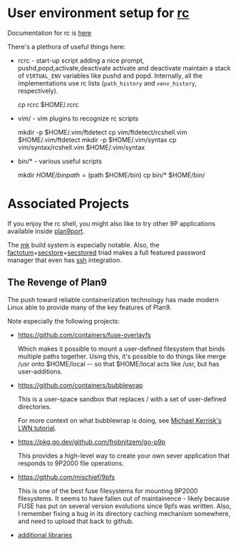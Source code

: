 # User environment setup for [rc](https://github.com/frobnitzem/rc)

Documentation for rc is [here](http://doc.cat-v.org/plan_9/4th_edition/papers/rc)

There's a plethora of useful things here:

- rcrc - start-up script adding a nice prompt, pushd,popd,activate,deactivate
  activate and deactivate maintain a stack of `VIRTUAL_ENV`
  variables like pushd and popd.  Internally, all the implementations use
  rc lists (`path_history` and `venv_history`, respectively).

    cp rcrc $HOME/.rcrc

- vim/ - vim plugins to recognize rc scripts

    mkdir -p $HOME/.vim/ftdetect
    cp vim/ftdetect/rcshell.vim $HOME/.vim/ftdetect
    mkdir -p $HOME/.vim/syntax
    cp vim/syntax/rcshell.vim $HOME/.vim/syntax

- bin/* - various useful scripts

    mkdir $HOME/bin
    path = ($path $HOME/bin)
    cp bin/* $HOME/bin/

# Associated Projects

If you enjoy the rc shell, you might also like to try other
9P applications available inside
[plan9port](https://github.com/9fans/plan9port).

The [mk](https://9fans.github.io/plan9port/man/man1/mk.html) build system is especially notable.  Also, the [factotum](https://9fans.github.io/plan9port/man/man4/factotum.html)+[secstore](https://9fans.github.io/plan9port/man/man1/secstore.html)+[secstored](https://9fans.github.io/plan9port/man/man1/secstored.html) triad makes a full featured password manager that even has [ssh](https://9fans.github.io/plan9port/man/man1/ssh-agent.html) integration.


## The Revenge of Plan9

The push toward reliable containerization technology has made
modern Linux able to provide many of the key features of Plan9.

Note especially the following projects:

- https://github.com/containers/fuse-overlayfs

  Which makes it possible to mount a user-defined filesystem
  that binds multiple paths together.  Using this, it's possible
  to do things like merge /usr onto $HOME/local -- so that
  $HOME/local acts like /usr, but has user-additions.

- https://github.com/containers/bubblewrap

  This is a user-space sandbox that replaces / with a set of
  user-defined directories.

  For more context on what bubblewrap is doing, see
  [Michael Kerrisk's LWN tutorial](https://lwn.net/Articles/532593/).

- https://pkg.go.dev/github.com/frobnitzem/go-p9p

  This provides a high-level way to create your own sever application
  that responds to 9P2000 file operations.

- https://github.com/mischief/9pfs

  This is one of the best fuse filesystems for mounting 9P2000 filesystems.
  It seems to have fallen out of maintainence - likely because FUSE has
  put on several version evolutions since 9pfs was written.
  Also, I remember fixing a bug in its directory caching mechanism
  somewhere, and need to upload that back to github.

- [additional libraries](https://9p.cat-v.org/implementations)

